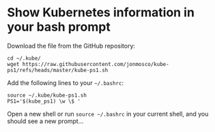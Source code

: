 # Show Kubernetes information in your bash prompt

Download the file from the GitHub repository:

```
cd ~/.kube/
wget https://raw.githubusercontent.com/jonmosco/kube-ps1/refs/heads/master/kube-ps1.sh
```

Add the following lines to your `~/.bashrc`:

```
source ~/.kube/kube-ps1.sh
PS1='$(kube_ps1) \w \$ '
```

Open a new shell or run `source ~/.bashrc` in your current shell, and you should
see a new prompt...

